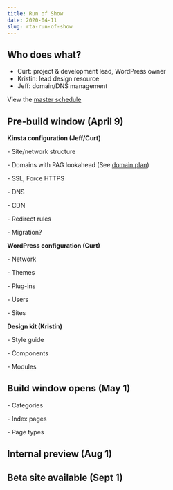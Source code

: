 ```yaml
---
title: Run of Show
date: 2020-04-11
slug: rta-run-of-show
---
```


## Who does what?

- Curt: project & development lead, WordPress owner
- Kristin: lead design resource
- Jeff: domain/DNS management

View the [master schedule](/master-sked)

## Pre-build window (April 9)

**Kinsta configuration (Jeff/Curt)**

\- Site/network structure

\- Domains with PAG lookahead (See [domain plan](/domain-dns))

\- SSL, Force HTTPS

\- DNS

\- CDN

\- Redirect rules

\- Migration?

**WordPress configuration (Curt)**

\- Network

\- Themes

\- Plug-ins

\- Users

\- Sites

**Design kit (Kristin)**

\- Style guide

\- Components

\- Modules

## Build window opens (May 1)

\- Categories

\- Index pages

\- Page types

## Internal preview (Aug 1)

## Beta site available (Sept 1)
